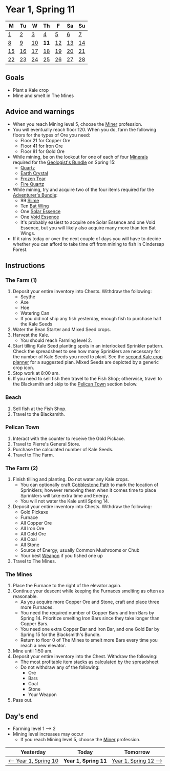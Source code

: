 # Year 1, Spring 11

| M                          | Tu                        | W                         | Th                        | F                         | Sa                        | Su                        |
| -------------------------- | ------------------------- | ------------------------- | ------------------------- |-------------------------- | ------------------------- | ------------------------- |
| [1](year-1-spring-1.md)    | [2](year-1-spring-2.md)   | [3](year-1-spring-3.md)   | [4](year-1-spring-4.md)   | [5](year-1-spring-5.md)   | [6](year-1-spring-6.md)   | [7](year-1-spring-7.md)   |
| [8](year-1-spring-8.md)    | [9](year-1-spring-9.md)   | [10](year-1-spring-10.md) | **11**                    | [12](year-1-spring-12.md) | [13](year-1-spring-13.md) | [14](year-1-spring-14.md) |
| [15](year-1-spring-15.md)  | [16](year-1-spring-16.md) | [17](year-1-spring-17.md) | [18](year-1-spring-18.md) | [19](year-1-spring-19.md) | [20](year-1-spring-20.md) | [21](year-1-spring-21.md) |
| [22](year-1-spring-22.md)  | [23](year-1-spring-23.md) | [24](year-1-spring-24.md) | [25](year-1-spring-25.md) | [26](year-1-spring-26.md) | [27](year-1-spring-27.md) | [28](year-1-spring-28.md) |

## Goals

- Plant a Kale crop
- Mine and smelt in The Mines

## Advice and warnings

- When you reach Mining level 5, choose the [Miner](https://stardewvalleywiki.com/Mining/Skill) profession.
- You will eventually reach floor 120. When you do, farm the following floors for the types of Ore you need:
  - Floor 21 for Copper Ore
  - Floor 41 for Iron Ore
  - Floor 81 for Gold Ore
- While mining, be on the lookout for one of each of four [Minerals](https://stardewvalleywiki.com/Minerals) required for the [Geologist's Bundle](https://stardewvalleywiki.com/Bundles#Geologists_Bundle) on Spring 15:
  - [Quartz](https://stardewvalleywiki.com/Quartz)
  - [Earth Crystal](https://stardewvalleywiki.com/Earth_Crystal)
  - [Frozen Tear](https://stardewvalleywiki.com/Frozen_Tear)
  - [Fire Quartz](https://stardewvalleywiki.com/Fire_Quartz)
- While mining, try and acquire two of the four items required for the [Adventurer's Bundle](https://stardewvalleywiki.com/Bundles#Adventurers_Bundle):
  - 99 [Slime](https://stardewvalleywiki.com/Slime)
  - Ten [Bat Wing](https://stardewvalleywiki.com/Bat_Wing)
  - One [Solar Essence](https://stardewvalleywiki.com/Solar_Essence)
  - One [Void Essence](https://stardewvalleywiki.com/Void_Essence)
  - It's probably easiest to acquire one Solar Essence and one Void Essence, but you will likely also acquire many more than ten Bat Wings.
- If it rains today or over the next couple of days you will have to decide whether you can afford to take time off from mining to fish in Cindersap Forest.

## Instructions

### The Farm (1)

1. Deposit your entire inventory into Chests. Withdraw the following:
   - Scythe
   - Axe
   - Hoe
   - Watering Can
   - If you did not ship any fish yesterday, enough fish to purchase half the Kale Seeds
2. Water the Bean Starter and Mixed Seed crops.
3. Harvest the Kale.
   - You should reach Farming level 2.
4. Start tilling Kale Seed planting spots in an interlocked Sprinkler pattern. Check the spreadsheet to see how many Sprinklers are necessary for the number of Kale Seeds you need to plant. See the [second Kale crop planner](https://stardew.info/planner/23-healthy-owls-kissed-jovially) for a suggested plan. Mixed Seeds are depicted by a generic crop icon.
5. Stop work at 8:00 am.
6. If you need to sell fish then travel to the Fish Shop; otherwise, travel to the Blacksmith and skip to the [Pelican Town](#pelican-town) section below.

### Beach

1. Sell fish at the Fish Shop.
2. Travel to the Blacksmith.

### Pelican Town

1. Interact with the counter to receive the Gold Pickaxe.
2. Travel to Pierre's General Store.
3. Purchase the calculated number of Kale Seeds.
4. Travel to The Farm.

### The Farm (2)

1. Finish tilling and planting. Do not water any Kale crops.
   - You can optionally craft [Cobblestone Path](https://stardewvalleywiki.com/Cobblestone_Path) to mark the location of Sprinklers; however removing them when it comes time to place Sprinklers will take extra time and Energy.
   - You will not water the Kale until Spring 14.
2. Deposit your entire inventory into Chests. Withdraw the following:
   - Gold Pickaxe
   - Furnace
   - All Copper Ore
   - All Iron Ore
   - All Gold Ore
   - All Coal
   - All Stone
   - Source of Energy, usually Common Mushrooms or Chub
   - Your best [Weapon](https://stardewvalleywiki.com/Weapons) if you fished one up
3. Travel to The Mines.

### The Mines

1. Place the Furnace to the right of the elevator again.
2. Continue your descent while keeping the Furnaces smelting as often as reasonable.
   - As you acquire more Copper Ore and Stone, craft and place three more Furnaces.
   - You need the required number of Copper Bars and Iron Bars by Spring 14. Prioritize smelting Iron Bars since they take longer than Copper Bars.
   - You need one extra Copper Bar and Iron Bar, and one Gold Bar by Spring 15 for the Blacksmith's Bundle.
   - Return to floor 0 of The Mines to smelt more Bars every time you reach a new elevator.
3. Mine until 1:50 am.
4. Deposit your entire inventory into the Chest. Withdraw the following:
   - The most profitable item stacks as calculated by the spreadsheet
   - Do not withdraw any of the following:
     - Ore
     - Bars
     - Coal
     - Stone
     - Your Weapon
5. Pass out.

## Day's end

- Farming level 1 ⟶ 2
- Mining level increases may occur
  - If you reach Mining level 5, choose the [Miner](https://stardewvalleywiki.com/Mining/Skill) profession.

| Yesterday                                   | Today                 | Tomorrow                                    |
| ------------------------------------------- | --------------------- | ------------------------------------------- |
| [⟵ Year 1, Spring 10](year-1-spring-10.md) | **Year 1, Spring 11** | [Year 1, Spring 12 ⟶](year-1-spring-12.md) |
